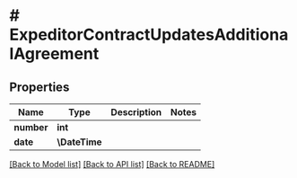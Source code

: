 # # ExpeditorContractUpdatesAdditionalAgreement

## Properties

Name | Type | Description | Notes
------------ | ------------- | ------------- | -------------
**number** | **int** |  |
**date** | **\DateTime** |  |

[[Back to Model list]](../../README.md#models) [[Back to API list]](../../README.md#endpoints) [[Back to README]](../../README.md)
